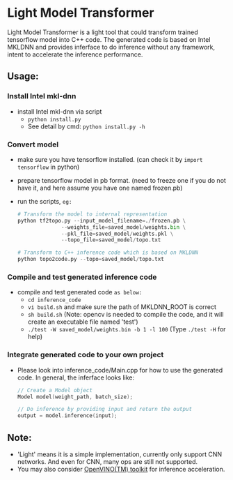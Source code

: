 # Light Model Transformer

Light Model Transformer is a light tool that could transform trained tensorflow model into C++ code. The generated code is based on Intel MKLDNN and provides inferface to do inference without any framework, intent to accelerate the inference performance.

## Usage:

### Install Intel mkl-dnn
- install Intel mkl-dnn via script
    - `python install.py`
    - See detail by cmd: `python install.py -h`

### Convert model

- make sure you have tensorflow installed. (can check it by `import tensorflow` in python)

- prepare tensorflow model in pb format. (need to freeze one if you do not have it, and here assume you have one named frozen.pb)

- run the scripts, `eg:` 

  ```python
  # Transform the model to internal representation
  python tf2topo.py --input_model_filename=./frozen.pb \
                --weights_file=saved_model/weights.bin \
                --pkl_file=saved_model/weights.pkl \
                --topo_file=saved_model/topo.txt

  # Transform to C++ inference code which is based on MKLDNN
  python topo2code.py --topo=saved_model/topo.txt
  ```

### Compile and test generated inference code

- compile and test generated code `as below:`
    - `cd inference_code`
    - `vi build.sh` and make sure the path of MKLDNN_ROOT is correct
    - `sh build.sh` (Note: opencv is needed to compile the code, and it will create an executable file named 'test')
    - `./test -W saved_model/weights.bin -b 1 -l 100` (Type `./test -H` for help)

### Integrate generated code to your own project

- Please look into inference_code/Main.cpp for how to use the generated code. In general, the inferface looks like:

  ```C++
  // Create a Model object
  Model model(weight_path, batch_size);
  
  // Do inference by providing input and return the output
  output = model.inference(input);
  ```

## Note:

- 'Light' means it is a simple implementation, currently only support CNN networks. And even for CNN, many ops are still not supported.
- You may also consider [OpenVINO(TM) toolkit](https://software.intel.com/en-us/openvino-toolkit) for inference acceleration.
